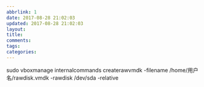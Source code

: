```yaml
---
abbrlink: 1
date: 2017-08-28 21:02:03
updated: 2017-08-28 21:02:03
layout:
title:
comments:
tags:
categories:
---
```


sudo vboxmanage internalcommands createrawvmdk -filename /home/用户名/rawdisk.vmdk -rawdisk /dev/sda -relative
